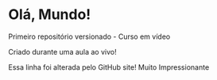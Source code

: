 # Olá, Mundo!
 Primeiro repositório versionado - Curso em vídeo

 Criado durante uma aula ao vivo!
 
 Essa linha foi alterada pelo GitHub site! Muito Impressionante 
